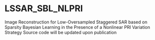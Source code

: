 # LSSAR_SBL_NLPRI
Image Reconstruction for Low-Oversampled Staggered SAR based on Sparsity Bayesian Learning in the Presence of a Nonlinear PRI Variation Strategy
Source code will be updated upon publication
